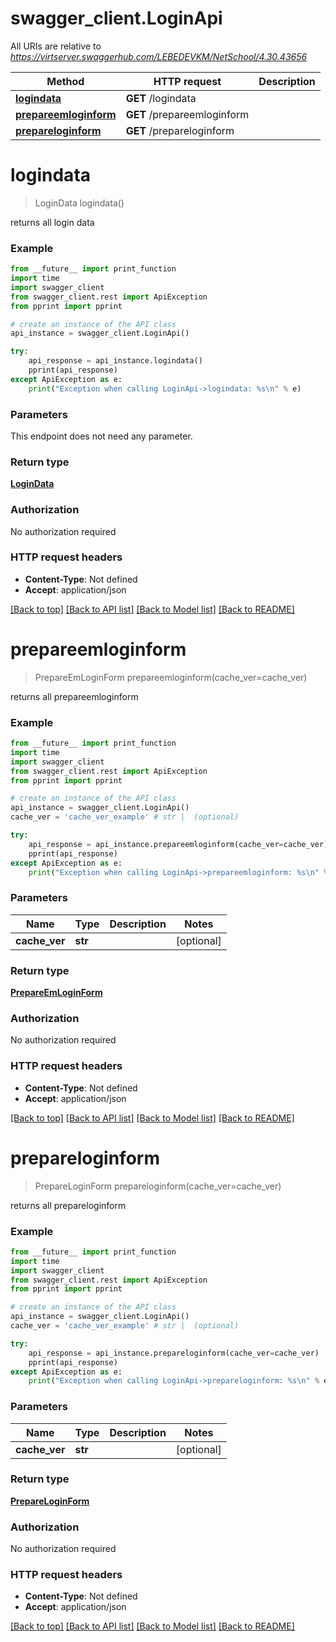 # swagger_client.LoginApi

All URIs are relative to *https://virtserver.swaggerhub.com/LEBEDEVKM/NetSchool/4.30.43656*

Method | HTTP request | Description
------------- | ------------- | -------------
[**logindata**](LoginApi.md#logindata) | **GET** /logindata | 
[**prepareemloginform**](LoginApi.md#prepareemloginform) | **GET** /prepareemloginform | 
[**prepareloginform**](LoginApi.md#prepareloginform) | **GET** /prepareloginform | 

# **logindata**
> LoginData logindata()



returns all login data

### Example
```python
from __future__ import print_function
import time
import swagger_client
from swagger_client.rest import ApiException
from pprint import pprint

# create an instance of the API class
api_instance = swagger_client.LoginApi()

try:
    api_response = api_instance.logindata()
    pprint(api_response)
except ApiException as e:
    print("Exception when calling LoginApi->logindata: %s\n" % e)
```

### Parameters
This endpoint does not need any parameter.

### Return type

[**LoginData**](LoginData.md)

### Authorization

No authorization required

### HTTP request headers

 - **Content-Type**: Not defined
 - **Accept**: application/json

[[Back to top]](#) [[Back to API list]](../README.md#documentation-for-api-endpoints) [[Back to Model list]](../README.md#documentation-for-models) [[Back to README]](../README.md)

# **prepareemloginform**
> PrepareEmLoginForm prepareemloginform(cache_ver=cache_ver)



returns all prepareemloginform

### Example
```python
from __future__ import print_function
import time
import swagger_client
from swagger_client.rest import ApiException
from pprint import pprint

# create an instance of the API class
api_instance = swagger_client.LoginApi()
cache_ver = 'cache_ver_example' # str |  (optional)

try:
    api_response = api_instance.prepareemloginform(cache_ver=cache_ver)
    pprint(api_response)
except ApiException as e:
    print("Exception when calling LoginApi->prepareemloginform: %s\n" % e)
```

### Parameters

Name | Type | Description  | Notes
------------- | ------------- | ------------- | -------------
 **cache_ver** | **str**|  | [optional] 

### Return type

[**PrepareEmLoginForm**](PrepareEmLoginForm.md)

### Authorization

No authorization required

### HTTP request headers

 - **Content-Type**: Not defined
 - **Accept**: application/json

[[Back to top]](#) [[Back to API list]](../README.md#documentation-for-api-endpoints) [[Back to Model list]](../README.md#documentation-for-models) [[Back to README]](../README.md)

# **prepareloginform**
> PrepareLoginForm prepareloginform(cache_ver=cache_ver)



returns all prepareloginform

### Example
```python
from __future__ import print_function
import time
import swagger_client
from swagger_client.rest import ApiException
from pprint import pprint

# create an instance of the API class
api_instance = swagger_client.LoginApi()
cache_ver = 'cache_ver_example' # str |  (optional)

try:
    api_response = api_instance.prepareloginform(cache_ver=cache_ver)
    pprint(api_response)
except ApiException as e:
    print("Exception when calling LoginApi->prepareloginform: %s\n" % e)
```

### Parameters

Name | Type | Description  | Notes
------------- | ------------- | ------------- | -------------
 **cache_ver** | **str**|  | [optional] 

### Return type

[**PrepareLoginForm**](PrepareLoginForm.md)

### Authorization

No authorization required

### HTTP request headers

 - **Content-Type**: Not defined
 - **Accept**: application/json

[[Back to top]](#) [[Back to API list]](../README.md#documentation-for-api-endpoints) [[Back to Model list]](../README.md#documentation-for-models) [[Back to README]](../README.md)

